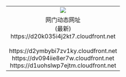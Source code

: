 ﻿<table>
  <tr></tr>
  <tr><td colspan=2 align=center><img src="https://d20k035i4j2kt7.cloudfront.net/Up/oGate.jpg" /></td></tr>
  <tr><td colspan=2 align=center>网门动态网址<br/>(最新)
<br>https://d20k035i4j2kt7.cloudfront.net
<br/>
<br>https://d2ymbybi7zv1ky.cloudfront.net
<br>https://dv094iie8er7w.cloudfront.net
<br>https://d1uohslwp7ejtm.cloudfront.net
    </td>
  </tr>
</table>
